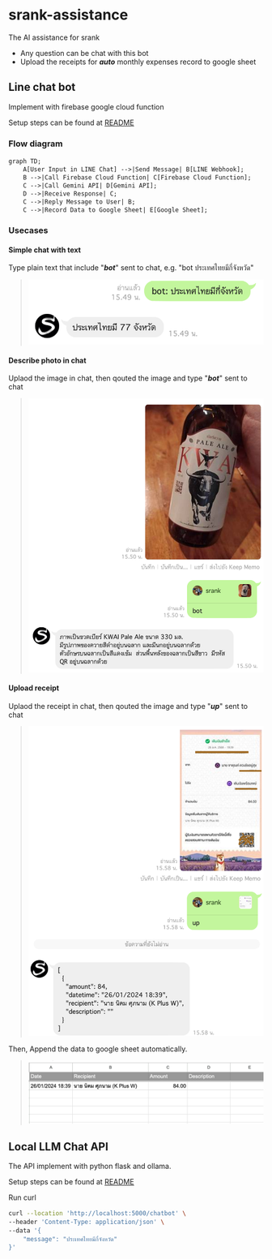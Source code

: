 # srank-assistance

The AI assistance for srank

- Any question can be chat with this bot
- Upload the receipts for ***auto*** monthly expenses record to google sheet

## Line chat bot

Implement with firebase google cloud function

Setup steps can be found at [README](src/firebase-cloud-function/README.md)

### Flow diagram

```mermaid
graph TD;
    A[User Input in LINE Chat] -->|Send Message| B[LINE Webhook];
    B -->|Call Firebase Cloud Function| C[Firebase Cloud Function];
    C -->|Call Gemini API| D[Gemini API];
    D -->|Receive Response| C;
    C -->|Reply Message to User| B;
    C -->|Record Data to Google Sheet| E[Google Sheet];
```

### Usecases

#### Simple chat with text

Type plain text that include "***bot***" sent to chat, e.g. "bot ประเทศไทยมีกี่จังหวัด"

> ![line chat 01](assets/images/line_chat01.png)

#### Describe photo in chat

Uplaod the image in chat, then qouted the image and type "***bot***" sent to chat

> ![line chat 02](assets/images/line_chat02.png)

#### Upload receipt

Uplaod the receipt in chat, then qouted the image and type "***up***" sent to chat

> ![line upload receipt 01](assets/images/line_upload_receipt01.png)

Then, Append the data to google sheet automatically.
> ![line upload receipt 02](assets/images/line_upload_receipt02.png)

## Local LLM Chat API

The API implement with python flask and ollama.

Setup steps can be found at [README](src/local-llm/README.md)

Run curl

```sh
curl --location 'http://localhost:5000/chatbot' \
--header 'Content-Type: application/json' \
--data '{
    "message": "ประเทศไทยมีกี่จังหวัด"
}'
```
